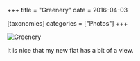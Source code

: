 +++
title = "Greenery"
date = 2016-04-03

[taxonomies]
categories = ["Photos"]
+++

![Greenery](greenery.jpeg)

It is nice that my new flat has a bit of a view.
